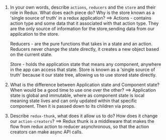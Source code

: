 1. In your own words, describe `actions`, `reducers` and the `store` and their role in Redux. What does each piece do? Why is the store known as a 'single source of truth' in a redux application?
   ==> Actions - contains action type and some data that it associated with that action type. They are the only source of information for the store,sending data from our appilcation to the store.

   Reducers - are the pure functions that takes in a state and an action. Reducers never change the state directly, it creates a new object based on the current state.

   Store - holds the application state that means any component, anywhere in the app can access that state. Store is known as a 'single source of truth' because it our state tree, allowing us to use stored state directly.

2) What is the difference between Application state and Component state? When would be a good time to use one over the other?
   ==> Application state is global and immutable, where as component state is local meaning state lives and can only updated within that specific component. Then it is passed down to its children via props.

3) Describe `redux-thunk`, what does it allow us to do? How does it change our `action-creators`?
   ==> Redux thunk is a middleware that makes the flow from redux action to reducer asynchronous, so that the action creators can make async API calls.
